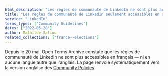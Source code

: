 ```yaml
---
html_description: "Les règles de communauté de LinkedIn ne sont plus accessibles en français"
title: "Les règles de communauté de LinkedIn seulement accessibles en anglais"
service: "LinkedIn"
terms_types: ["Community Guidelines"]
dates: ["2022-05-20"]
author: Mathilde Saliou
related_collections: ["france--elections"]
---
```


Depuis le 20 mai, Open Terms Archive constate que les règles de communauté de LinkedIn ne sont plus accessibles en français — ni en aucune langue autre que l'anglais. La page renvoie systématiquement vers la version anglaise des [Community Policies](https://www.linkedin.com/legal/professional-community-policies).
